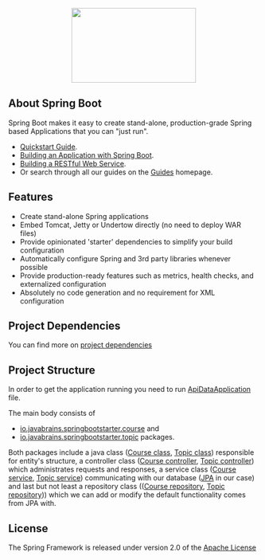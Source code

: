 <p align="center"><img src="https://i.ya-webdesign.com/images/spring-logo-png-6.png" width="250" height="150"></p>

## About Spring Boot

Spring Boot makes it easy to create stand-alone, production-grade Spring based Applications that you can "just run".

- [Quickstart Guide](https://spring.io/quickstart).
- [Building an Application with Spring Boot](https://spring.io/guides/gs/spring-boot/).
- [Building a RESTful Web Service](https://spring.io/guides/gs/rest-service/).
- Or search through all our guides on the [Guides](https://spring.io/guides) homepage.

## Features

- Create stand-alone Spring applications
- Embed Tomcat, Jetty or Undertow directly (no need to deploy WAR files)
- Provide opinionated 'starter' dependencies to simplify your build configuration
- Automatically configure Spring and 3rd party libraries whenever possible
- Provide production-ready features such as metrics, health checks, and externalized configuration
- Absolutely no code generation and no requirement for XML configuration

## Project Dependencies

You can find more on [project dependencies](pom.xml)

## Project Structure

In order to get the application running you need to run [ApiDataApplication](src/main/java/io/javabrains/ApiDataApplication.java) file.

The main body consists of
- [io.javabrains.springbootstarter.course](src/main/java/io/javabrains/springbootstarter/course) and
- [io.javabrains.springbootstarter.topic](src/main/java/io/javabrains/springbootstarter/topic) packages.

Both packages include a java class ([Course class](src/main/java/io/javabrains/springbootstarter/course/Course.java), [Topic class](src/main/java/io/javabrains/springbootstarter/topic/Topic.java)) responsible for entity's structure, a controller class ([Course controller](src/main/java/io/javabrains/springbootstarter/course/CourseController.java), [Topic controller](src/main/java/io/javabrains/springbootstarter/topic/TopicController.java)) which administrates requests and responses, a service class ([Course service](src/main/java/io/javabrains/springbootstarter/course/CourseService.java), [Topic service](src/main/java/io/javabrains/springbootstarter/topic/TopicService.java)) communicating with our database ([JPA](https://www.oracle.com/technetwork/java/javaee/tech/persistence-jsp-140049.html) in our case) and last but not least a repository class (([Course repository](src/main/java/io/javabrains/springbootstarter/course/CourseRepository.java), [Topic repository](src/main/java/io/javabrains/springbootstarter/topic/TopicRepository.java))) which we can add or modify the default functionality comes from JPA with.

## License

The Spring Framework is released under version 2.0 of the [Apache License](https://www.apache.org/licenses/LICENSE-2.0)

